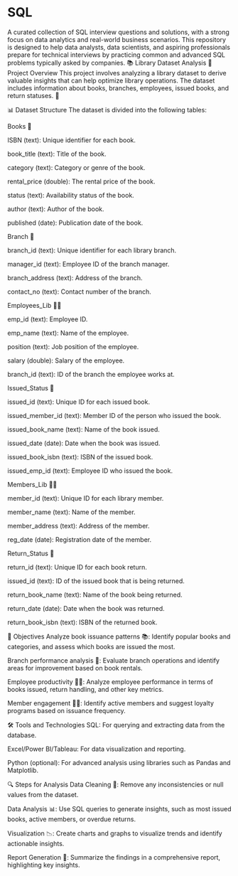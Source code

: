 # SQL
A curated collection of SQL interview questions and solutions, with a strong focus on data analytics and real-world business scenarios. This repository is designed to help data analysts, data scientists, and aspiring professionals prepare for technical interviews by practicing common and advanced SQL problems typically asked by companies.
📚 Library Dataset Analysis
📝 Project Overview
This project involves analyzing a library dataset to derive valuable insights that can help optimize library operations. The dataset includes information about books, branches, employees, issued books, and return statuses. 🚀

📊 Dataset Structure
The dataset is divided into the following tables:

Books 📖

ISBN (text): Unique identifier for each book.

book_title (text): Title of the book.

category (text): Category or genre of the book.

rental_price (double): The rental price of the book.

status (text): Availability status of the book.

author (text): Author of the book.

published (date): Publication date of the book.

Branch 🏢

branch_id (text): Unique identifier for each library branch.

manager_id (text): Employee ID of the branch manager.

branch_address (text): Address of the branch.

contact_no (text): Contact number of the branch.

Employees_Lib 👨‍💻

emp_id (text): Employee ID.

emp_name (text): Name of the employee.

position (text): Job position of the employee.

salary (double): Salary of the employee.

branch_id (text): ID of the branch the employee works at.

Issued_Status 📅

issued_id (text): Unique ID for each issued book.

issued_member_id (text): Member ID of the person who issued the book.

issued_book_name (text): Name of the book issued.

issued_date (date): Date when the book was issued.

issued_book_isbn (text): ISBN of the issued book.

issued_emp_id (text): Employee ID who issued the book.

Members_Lib 👩‍💻

member_id (text): Unique ID for each library member.

member_name (text): Name of the member.

member_address (text): Address of the member.

reg_date (date): Registration date of the member.

Return_Status 🔄

return_id (text): Unique ID for each book return.

issued_id (text): ID of the issued book that is being returned.

return_book_name (text): Name of the book being returned.

return_date (date): Date when the book was returned.

return_book_isbn (text): ISBN of the returned book.

🎯 Objectives
Analyze book issuance patterns 📚: Identify popular books and categories, and assess which books are issued the most.

Branch performance analysis 🏢: Evaluate branch operations and identify areas for improvement based on book rentals.

Employee productivity 👨‍💻: Analyze employee performance in terms of books issued, return handling, and other key metrics.

Member engagement 👩‍💻: Identify active members and suggest loyalty programs based on issuance frequency.

🛠 Tools and Technologies
SQL: For querying and extracting data from the database.

Excel/Power BI/Tableau: For data visualization and reporting.

Python (optional): For advanced analysis using libraries such as Pandas and Matplotlib.

🔍 Steps for Analysis
Data Cleaning 🧹: Remove any inconsistencies or null values from the dataset.

Data Analysis 📊: Use SQL queries to generate insights, such as most issued books, active members, or overdue returns.

Visualization 📉: Create charts and graphs to visualize trends and identify actionable insights.

Report Generation 📑: Summarize the findings in a comprehensive report, highlighting key insights.
